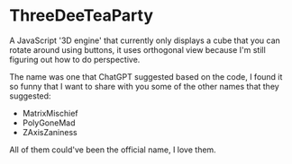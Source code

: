 # ThreeDeeTeaParty

A JavaScript '3D engine' that currently only displays a cube that you can rotate around using buttons, it uses orthogonal view because I'm still figuring out how to do perspective.

The name was one that ChatGPT suggested based on the code, I found it so funny that I want to share with you some of the other names that they suggested:

- MatrixMischief
- PolyGoneMad
- ZAxisZaniness

All of them could've been the official name, I love them.
